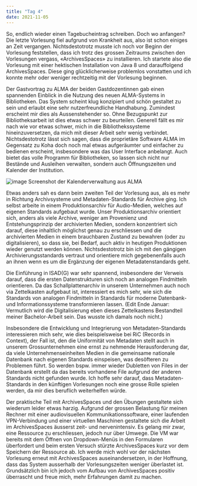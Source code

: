 ```yaml
---
title: "Tag 4"
date: 2021-11-05
---
```


So, endlich wieder einen Tagebucheintrag schreiben. Doch wo anfangen? Die letzte Vorlesung fiel aufgrund von Krankheit aus, also ist schon einiges an Zeit vergangen. Nichtsdestotrotz musste ich noch vor Beginn der Vorlesung feststellen, dass ich trotz des grossen Zeitraums zwischen den Vorlesungen vergass, «ArchivesSpaces» zu installieren. Ich startete also die Vorlesung mit einer hektischen Installation von Java 8 und darauffolgend ArchivesSpaces. Diese ging glücklicherweise problemlos vonstatten und ich konnte mehr oder weniger rechtzeitig mit der Vorlesung beginnen. 

Der Gastvortrag zu ALMA der beiden Gastdozentinnen gab einen spannenden Einblick in die Nutzung des neuen ALMA-Systems in Bibliotheken. Das System scheint klug konzipiert und schön gestaltet zu sein und erlaubt eine sehr nutzerfreundliche Handhabung. Zumindest erscheint mir dies als Aussenstehender so. Ohne Bezugspunkt zur Bibliotheksarbeit ist dies etwas schwer zu beurteilen. Generell fällt es mir nach wie vor etwas schwer, mich in die Bibliothekssysteme hineinzuversetzen, da mich mit dieser Arbeit sehr wenig verbindet. Nichtsdestotrotz lässt sich sagen, dass die proprietäre Software ALMA im Gegensatz zu Koha doch noch mal etwas aufgeräumter und einfacher zu bedienen erscheint, insbesondere was das User Interface anbelangt. Auch bietet das volle Programm für Bibliotheken, so lassen sich nicht nur Bestände und Ausleihen verwalten, sondern auch Öffnungszeiten und Kalender der Institution. 

![image](https://user-images.githubusercontent.com/91458246/151665573-36964932-5bf1-4111-b4ae-098f9b4942b2.png)
Screenshot der Kalenderverwaltung aus ALMA

Etwas anders sah es dann beim zweiten Teil der Vorlesung aus, als es mehr in Richtung Archivsysteme und Metadaten-Standards für Archive ging. Ich selbst arbeite in einem Produktionsarchiv für Audio-Medien, welches auf eigenen Standards aufgebaut wurde. Unser Produktionsarchiv orientiert sich, anders als viele Archive, weniger am Provenienz und Entstehungsprinzip der archivierten Medien, sondern konzentriert sich darauf, diese inhaltlich möglichst genau zu erschliessen und die archivierten Medien in einem brauchbaren Zustand zu bewahren (oder zu digitalisieren), so dass sie, bei Bedarf, auch aktiv in heutigen Produktionen wieder genutzt werden können. Nichtsdestotrotz bin ich mit den gängigen Archivierungsstandards vertraut und orientiere mich gegebenenfalls auch an ihnen wenn es um die Ergänzung der eigenen Metadatenstandards geht. 

Die Einführung in ISAD(G) war sehr spannend, insbesondere der Verweis darauf, dass die ersten Datenstrukturen sich noch an analogen Findmitteln orientieren. Da das Schallplattenarchiv in unserem Unternehmen auch noch via Zettelkasten aufgebaut ist, interessiert es mich sehr, wie sich die Standards von analogen Findmitteln in Standards für moderne Datenbank- und Informationssysteme transformieren lassen. (Edit Ende Januar: Vermutlich wird die Digitalisierung eben dieses Zettelkastens Bestandteil meiner Bachelor-Arbeit sein. Das wusste ich damals noch nicht.)

Insbesondere die Entwicklung und Integrierung von Metadaten-Standards interessieren mich sehr, wie dies beispielsweise bei RiC (Records in Context), der Fall ist, den die Uniformität von Metadaten stellt auch in unserem Grossunternehmen eine ernst zu nehmende Herausforderung dar, da viele Unternehmenseinheiten Medien in die gemeinsame nationale Datenbank nach eigenen Standards einspeisen, was desöfteren zu Problemen führt. So werden bspw. immer wieder Dubletten von Files in der Datenbank erstellt da das bereits vorhandene File aufgrund der anderen Standards nicht gefunden wurde. Ich hoffe sehr darauf, dass Metadaten-Standards in den künftigen Vorlesungen noch eine grosse Rolle spielen werden, da mir dies beruflich weiterhelfen würde. 

Der praktische Teil mit ArchivesSpaces und den Übungen gestaltete sich wiederum leider etwas harzig. Aufgrund der grossen Belastung für meinen Rechner mit einer audiovisuellen Kommunikationssoftware, einer laufenden VPN-Verbindung und einer virtuellen Maschinen gestaltete sich die Arbeit im ArchivesSpaces äusserst zeit- und nervenintensiv. Es gelang mir zwar, eine Ressource zu erschliessen, jedoch nur über Umwege. Die VM war bereits mit dem Öffnen von Dropdown-Menüs in den Formularen überfordert und beim ersten Versuch stürzte ArchivesSpaces kurz vor dem Speichern der Ressource ab. Ich werde mich wohl vor der nächsten Vorlesung erneut mit ArchivesSpaces auseinandersetzen, in der Hoffnung, dass das System ausserhalb der Vorlesungszeiten weniger überlastet ist. Grundsätzlich bin ich jedoch vom Aufbau von ArchivesSpaces positiv überrascht und freue mich, mehr Erfahrungen damit zu machen. 
